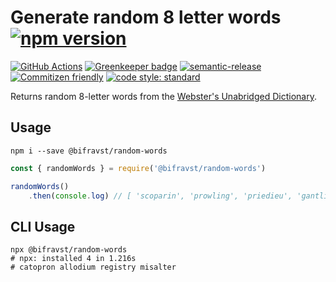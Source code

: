 # Generate random 8 letter words [![npm version](https://img.shields.io/npm/v/@bifravst/random-words.svg)](https://www.npmjs.com/package/@bifravst/random-words)

[![GitHub Actions](https://github.com/bifravst/random-words/workflows/Test%20and%20Release/badge.svg)](https://github.com/bifravst/random-words/actions)
[![Greenkeeper badge](https://badges.greenkeeper.io/bifravst/random-words.svg)](https://greenkeeper.io/)
[![semantic-release](https://img.shields.io/badge/%20%20%F0%9F%93%A6%F0%9F%9A%80-semantic--release-e10079.svg)](https://github.com/semantic-release/semantic-release)
[![Commitizen friendly](https://img.shields.io/badge/commitizen-friendly-brightgreen.svg)](http://commitizen.github.io/cz-cli/)
[![code style: standard](https://img.shields.io/badge/code_style-standard-brightgreen.svg)](https://github.com/standard/standard)

Returns random 8-letter words from the [Webster's Unabridged Dictionary](http://www.gutenberg.org/ebooks/29765).

## Usage

    npm i --save @bifravst/random-words

```javascript
const { randomWords } = require('@bifravst/random-words')

randomWords()
    .then(console.log) // [ 'scoparin', 'prowling', 'priedieu', 'gantline' ]
```

## CLI Usage

    npx @bifravst/random-words
    # npx: installed 4 in 1.216s
    # catopron allodium registry misalter    
